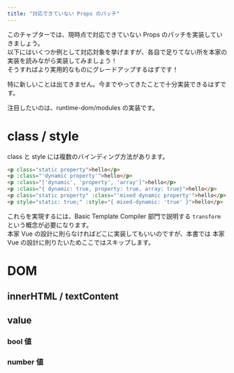 ```yaml
---
title: "対応できていない Props のパッチ"
---
```


このチャプターでは、現時点で対応できていない Props のパッチを実装していきましょう。  
以下にはいくつか例として対応対象を挙げますが、各自で足りてない所を本家の実装を読みながら実装してみましょう！  
そうすればより実用的なものにグレードアップするはずです！

特に新しいことは出てきません。今までやってきたことで十分実装できるはずです。

注目したいのは、runtime-dom/modules の実装です。

# class / style

class と style には複数のバインディング方法があります。

```html
<p class="static property">hello</p>
<p :class="'dynamic property'">hello</p>
<p :class="['dynamic', 'property', 'array']">hello</p>
<p :class="{ dynamic: true, property: true, array: true}">hello</p>
<p class="static property" :class="'mixed dynamic property'">hello</p>
<p style="static: true;" :style="{ mixed-dynamic: 'true' }">hello</p>
```

これらを実現するには、Basic Template Compiler 部門で説明する `transform` という概念が必要になります。  
本家 Vue の設計に則らなければどこに実装してもいいのですが、本書では 本家 Vue の設計に則りたいためここではスキップします。  


# DOM

## innerHTML / textContent

## value

### bool 値

### number 値
